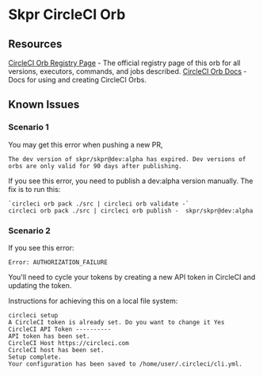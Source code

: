 # Skpr CircleCI Orb

## Resources
[CircleCI Orb Registry Page](https://circleci.com/orbs/registry/orb/skpr/skpr) - The official registry page of this orb for all versions, executors, commands, and jobs described.
[CircleCI Orb Docs](https://circleci.com/docs/2.0/orb-intro/#section=configuration) - Docs for using and creating CircleCI Orbs.

## Known Issues

### Scenario 1

You may get this error when pushing a new PR,

```
The dev version of skpr/skpr@dev:alpha has expired. Dev versions of orbs are only valid for 90 days after publishing.
```

If you see this error, you need to publish a dev:alpha version manually. The fix is to run this:

```
`circleci orb pack ./src | circleci orb validate -`
circleci orb pack ./src | circleci orb publish -  skpr/skpr@dev:alpha
```

### Scenario 2

If you see this error:

```
Error: AUTHORIZATION_FAILURE
```

You'll need to cycle your tokens by creating a new API token in CircleCI and updating the token.

Instructions for achieving this on a local file system:

```
circleci setup
A CircleCI token is already set. Do you want to change it Yes
CircleCI API Token ----------
API token has been set.
CircleCI Host https://circleci.com
CircleCI host has been set.
Setup complete.
Your configuration has been saved to /home/user/.circleci/cli.yml.
```
